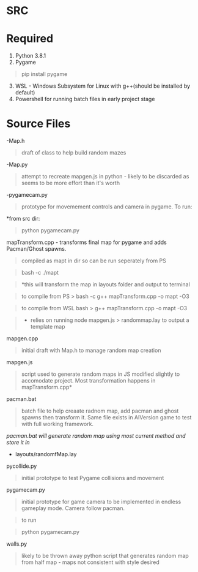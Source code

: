 # SRC

# Required
1. Python 3.8.1
2. Pygame
>pip install pygame
3. WSL - Windows Subsystem for Linux with g++(should be installed by default)
4. Powershell for running batch files in early project stage

# Source Files

-Map.h 
>draft of class to help build random mazes

-Map.py  
>attempt to recreate mapgen.js in python - likely to be discarded as seems to be more effort than it's worth

-pygamecam.py 
>prototype for movemement controls and camera in pygame.
To run:

*from src dir:

> python pygamecam.py


mapTransform.cpp - transforms final map for pygame and adds Pacman/Ghost spawns.

>compiled as mapt in dir so can be run seperately from PS

>bash -c ./mapt

>*this will transform the map in layouts folder and output to terminal

>to compile from PS > bash -c g++ mapTransform.cpp -o mapt -O3 

>to compile from WSL bash > g++ mapTransform.cpp -o mapt -O3 

>* relies on running node mapgen.js > randommap.lay to output a template map 

mapgen.cpp
>initial draft with Map.h to manage random map creation


mapgen.js 
>script used to generate random maps in JS modified slightly to accomodate project.  Most transformation happens in mapTransform.cpp*


pacman.bat

>batch file to help creaate radnom map, add pacman and ghost spawns then transform it.  Same file exists in AIVersion game to test with full working framework.


*pacman.bat will generate random map using most current method and store it in* 

-    layouts/randomfMap.lay


pycollide.py

>initial prototype to test Pygame collisions and movement

pygamecam.py

>initial prototype for game camera to be implemented in endless gameplay mode.  Camera follow pacman.

>to run

>python pygamecam.py

walls.py
>likely to be thrown away python script that generates random map from half map - maps not consistent with style desired




